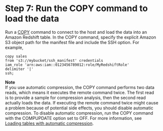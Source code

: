 # Step 7: Run the COPY command to load the data<a name="load-from-host-steps-run-copy"></a>

Run a [COPY](r_COPY.md) command to connect to the host and load the data into an Amazon Redshift table\. In the COPY command, specify the explicit Amazon S3 object path for the manifest file and include the SSH option\. For example, 

```
copy sales
from 's3://mybucket/ssh_manifest' credentials 
iam_role 'arn:aws:iam::0123456789012:role/MyRedshiftRole'
delimiter '|'
ssh;
```

**Note**  
If you use automatic compression, the COPY command performs two data reads, which means it executes the remote command twice\. The first read is to provide a sample for compression analysis, then the second read actually loads the data\. If executing the remote command twice might cause a problem because of potential side effects, you should disable automatic compression\. To disable automatic compression, run the COPY command with the COMPUPDATE option set to OFF\. For more information, see [Loading tables with automatic compression](c_Loading_tables_auto_compress.md)\. 